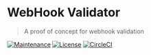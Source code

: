 # WebHook Validator

> A proof of concept for webhook validation

[![Maintenance](https://img.shields.io/maintenance/yes/2018.svg)]() [![License](https://img.shields.io/github/license/hashlab/webhook-validator.svg)](https://github.com/hashlab/webhook-validator/blob/master/LICENSE) [![CircleCI](https://circleci.com/gh/hashlab/webhook-validator.svg?style=svg)](https://circleci.com/gh/hashlab/webhook-validator)
